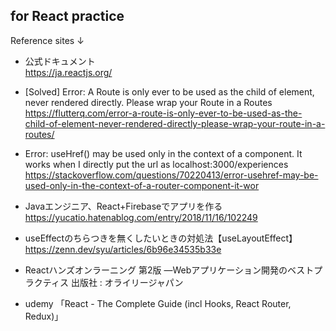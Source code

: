 ## for React practice

Reference sites ↓<br>
- 公式ドキュメント<br>
https://ja.reactjs.org/

- [Solved] Error: A Route is only ever to be used as the child of element, never rendered directly. Please wrap your Route in a Routes
https://flutterq.com/error-a-route-is-only-ever-to-be-used-as-the-child-of-element-never-rendered-directly-please-wrap-your-route-in-a-routes/

- Error: useHref() may be used only in the context of a <Router> component. It works when I directly put the url as localhost:3000/experiences
https://stackoverflow.com/questions/70220413/error-usehref-may-be-used-only-in-the-context-of-a-router-component-it-wor

- Javaエンジニア、React+Firebaseでアプリを作る<br>
https://yucatio.hatenablog.com/entry/2018/11/16/102249

- useEffectのちらつきを無くしたいときの対処法【useLayoutEffect】<br>
https://zenn.dev/syu/articles/6b96e34535b33e

- Reactハンズオンラーニング 第2版 ―Webアプリケーション開発のベストプラクティス 出版社 : オライリージャパン
  
- udemy 「React - The Complete Guide (incl Hooks, React Router, Redux)」
